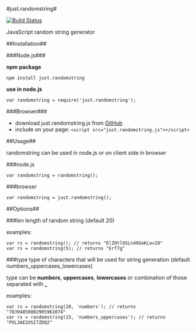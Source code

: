 #just.randomstring#

[![Build Status](https://travis-ci.org/kopipejst/just.randomstring.png)](https://travis-ci.org/kopipejst/just.randomstring)


JavaScript random string generator

##Installation##

###Node.js###

**npm package**

    npm install just.randomstring


**use in node.js**

    var randomstring = require('just.randomstring');

###Browser###

- download just.randomstring.js from [GitHub](https://github.com/kopipejst/just.randomstring)
- include on your page: `<script src="just.randomstring.js"></script>`


##Usage##

randomstring can be used in node.js or on client side in browser

###node.js

    var randomstring = randomstring();

###browser

    var randomstring = just.randomstring();
    
##Options##

###len
length of random string (default 20)

examples:

    var rs = randomstring(); // returns "ElZOtlOSLn49GeKLev2O"
    var rs = randomstring(5); // returns "Erf7g"


###type
type of characters that will be used for string generation (default numbers_uppercases_lowercases)

type can be **numbers**, **uppercases**, **lowercases** or combination of those separated with **_**

examples:

    var rs = randomstring(20, 'numbers'); // returns "78394850802905961074"
    var rs = randomstring(15, 'numbers_uppercases'); // returns "PXL3AE2USI7ZDQ2"



